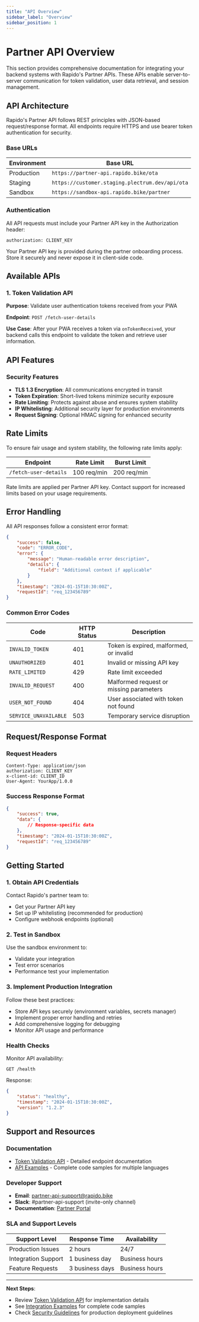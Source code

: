 ```yaml
---
title: "API Overview"
sidebar_label: "Overview"
sidebar_position: 1
---
```


# Partner API Overview

This section provides comprehensive documentation for integrating your backend systems with Rapido's Partner APIs. These APIs enable server-to-server communication for token validation, user data retrieval, and session management.

## API Architecture

Rapido's Partner API follows REST principles with JSON-based request/response format. All endpoints require HTTPS and use bearer token authentication for security.

### Base URLs

| Environment | Base URL |
|-------------|----------|
| Production | `https://partner-api.rapido.bike/ota` |
| Staging | `https://customer.staging.plectrum.dev/api/ota` |
| Sandbox | `https://sandbox-api.rapido.bike/partner` |

### Authentication

All API requests must include your Partner API key in the Authorization header:

```http
authorization: CLIENT_KEY
```

Your Partner API key is provided during the partner onboarding process. Store it securely and never expose it in client-side code.

## Available APIs

### 1. Token Validation API
**Purpose**: Validate user authentication tokens received from your PWA

**Endpoint**: `POST /fetch-user-details`

**Use Case**: After your PWA receives a token via `onTokenReceived`, your backend calls this endpoint to validate the token and retrieve user information.

## API Features

### Security Features
- **TLS 1.3 Encryption**: All communications encrypted in transit
- **Token Expiration**: Short-lived tokens minimize security exposure
- **Rate Limiting**: Protects against abuse and ensures system stability
- **IP Whitelisting**: Additional security layer for production environments
- **Request Signing**: Optional HMAC signing for enhanced security

## Rate Limits

To ensure fair usage and system stability, the following rate limits apply:

| Endpoint | Rate Limit | Burst Limit |
|----------|------------|-------------|
| `/fetch-user-details` | 100 req/min | 200 req/min |

Rate limits are applied per Partner API key. Contact support for increased limits based on your usage requirements.

## Error Handling

All API responses follow a consistent error format:

```json
{
    "success": false,
    "code": "ERROR_CODE",
    "error": {
        "message": "Human-readable error description",
        "details": {
            "field": "Additional context if applicable"
        }
    },
    "timestamp": "2024-01-15T10:30:00Z",
    "requestId": "req_123456789"
}
```

### Common Error Codes

| Code | HTTP Status | Description |
|------|-------------|-------------|
| `INVALID_TOKEN` | 401 | Token is expired, malformed, or invalid |
| `UNAUTHORIZED` | 401 | Invalid or missing API key |
| `RATE_LIMITED` | 429 | Rate limit exceeded |
| `INVALID_REQUEST` | 400 | Malformed request or missing parameters |
| `USER_NOT_FOUND` | 404 | User associated with token not found |
| `SERVICE_UNAVAILABLE` | 503 | Temporary service disruption |

## Request/Response Format

### Request Headers
```http
Content-Type: application/json
authorization: CLIENT_KEY
x-client-id: CLIENT_ID
User-Agent: YourApp/1.0.0
```

### Success Response Format
```json
{
    "success": true,
    "data": {
        // Response-specific data
    },
    "timestamp": "2024-01-15T10:30:00Z",
    "requestId": "req_123456789"
}
```

## Getting Started

### 1. Obtain API Credentials
Contact Rapido's partner team to:
- Get your Partner API key
- Set up IP whitelisting (recommended for production)
- Configure webhook endpoints (optional)

### 2. Test in Sandbox
Use the sandbox environment to:
- Validate your integration
- Test error scenarios
- Performance test your implementation

### 3. Implement Production Integration
Follow these best practices:
- Store API keys securely (environment variables, secrets manager)
- Implement proper error handling and retries
- Add comprehensive logging for debugging
- Monitor API usage and performance

### Health Checks
Monitor API availability:
```http
GET /health
```

Response:
```json
{
    "status": "healthy",
    "timestamp": "2024-01-15T10:30:00Z",
    "version": "1.2.3"
}
```

## Support and Resources

### Documentation
- [Token Validation API](./token-validation.md) - Detailed endpoint documentation
- [API Examples](./examples.md) - Complete code samples for multiple languages

### Developer Support
- **Email**: [partner-api-support@rapido.bike](mailto:partner-api-support@rapido.bike)
- **Slack**: #partner-api-support (invite-only channel)
- **Documentation**: [Partner Portal](https://partners.rapido.bike/docs)

### SLA and Support Levels

| Support Level | Response Time | Availability |
|---------------|---------------|--------------|
| Production Issues | 2 hours | 24/7 |
| Integration Support | 1 business day | Business hours |
| Feature Requests | 3 business days | Business hours |

---

**Next Steps**: 
- Review [Token Validation API](./token-validation.md) for implementation details
- See [Integration Examples](./examples.md) for complete code samples
- Check [Security Guidelines](../security.md) for production deployment guidelines